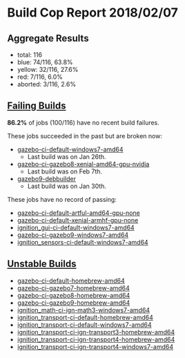# Build Cop Report 2018/02/07 #

## Aggregate Results

* total: 116
* blue: 74/116, 63.8%
* yellow: 32/116, 27.6%
* red: 7/116, 6.0%
* aborted: 3/116, 2.6%


## [Failing Builds](https://build.osrfoundation.org/view/main/view/BuildCopFail/) ##

**86.2%** of jobs (100/116) have no recent build failures.


These jobs succeeded in the past but are broken now:

* [gazebo-ci-default-windows7-amd64](https://build.osrfoundation.org/view/main/view/BuildCopFail/job/gazebo-ci-default-windows7-amd64/)
    * Last build was on Jan 26th.
* [gazebo-ci-gazebo8-xenial-amd64-gpu-nvidia](https://build.osrfoundation.org/view/main/view/BuildCopFail/job/gazebo-ci-gazebo8-xenial-amd64-gpu-nvidia/)
    * Last build was on Feb 7th.
* [gazebo9-debbuilder](https://build.osrfoundation.org/view/main/view/BuildCopFail/job/gazebo9-debbuilder/)
    * Last build was on Jan 30th.

These jobs have no record of passing:

* [gazebo-ci-default-artful-amd64-gpu-none](https://build.osrfoundation.org/view/main/view/BuildCopFail/job/gazebo-ci-default-artful-amd64-gpu-none/)
* [gazebo-ci-default-xenial-armhf-gpu-none](https://build.osrfoundation.org/view/main/view/BuildCopFail/job/gazebo-ci-default-xenial-armhf-gpu-none/)
* [ignition_gui-ci-default-windows7-amd64](https://build.osrfoundation.org/view/main/view/BuildCopFail/job/ignition_gui-ci-default-windows7-amd64/)
* [gazebo-ci-gazebo9-windows7-amd64](https://build.osrfoundation.org/view/main/view/BuildCopFail/job/gazebo-ci-gazebo9-windows7-amd64/)
* [ignition_sensors-ci-default-windows7-amd64](https://build.osrfoundation.org/view/main/view/BuildCopFail/job/ignition_sensors-ci-default-windows7-amd64/)

## [Unstable Builds](https://build.osrfoundation.org/view/main/view/BuildCopFail/) ##

* [gazebo-ci-default-homebrew-amd64](https://build.osrfoundation.org/view/main/view/BuildCopTests/job/gazebo-ci-default-homebrew-amd64/)
* [gazebo-ci-gazebo7-homebrew-amd64](https://build.osrfoundation.org/view/main/view/BuildCopTests/job/gazebo-ci-gazebo7-homebrew-amd64/)
* [gazebo-ci-gazebo8-homebrew-amd64](https://build.osrfoundation.org/view/main/view/BuildCopTests/job/gazebo-ci-gazebo8-homebrew-amd64/)
* [gazebo-ci-gazebo9-homebrew-amd64](https://build.osrfoundation.org/view/main/view/BuildCopTests/job/gazebo-ci-gazebo9-homebrew-amd64/)
* [ignition_math-ci-ign-math3-windows7-amd64](https://build.osrfoundation.org/view/main/view/BuildCopTests/job/ignition_math-ci-ign-math3-windows7-amd64/)
* [ignition_transport-ci-default-homebrew-amd64](https://build.osrfoundation.org/view/main/view/BuildCopTests/job/ignition_transport-ci-default-homebrew-amd64/)
* [ignition_transport-ci-default-windows7-amd64](https://build.osrfoundation.org/view/main/view/BuildCopTests/job/ignition_transport-ci-default-windows7-amd64/)
* [ignition_transport-ci-ign-transport3-homebrew-amd64](https://build.osrfoundation.org/view/main/view/BuildCopTests/job/ignition_transport-ci-ign-transport3-homebrew-amd64/)
* [ignition_transport-ci-ign-transport4-homebrew-amd64](https://build.osrfoundation.org/view/main/view/BuildCopTests/job/ignition_transport-ci-ign-transport4-homebrew-amd64/)
* [ignition_transport-ci-ign-transport4-windows7-amd64](https://build.osrfoundation.org/view/main/view/BuildCopTests/job/ignition_transport-ci-ign-transport4-windows7-amd64/)